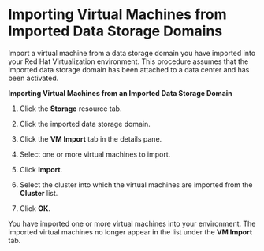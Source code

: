 # Importing Virtual Machines from Imported Data Storage Domains

Import a virtual machine from a data storage domain you have imported into your Red Hat Virtualization environment. This procedure assumes that the imported data storage domain has been attached to a data center and has been activated.

**Importing Virtual Machines from an Imported Data Storage Domain**

1. Click the **Storage** resource tab.

2. Click the imported data storage domain.

3. Click the **VM Import** tab in the details pane.

4. Select one or more virtual machines to import.

5. Click **Import**.

6. Select the cluster into which the virtual machines are imported from the **Cluster** list.

7. Click **OK**.

You have imported one or more virtual machines into your environment. The imported virtual machines no longer appear in the list under the **VM Import** tab.

